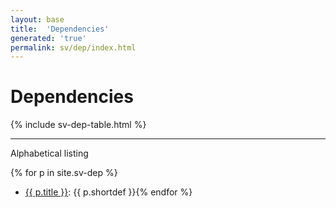 ```yaml
---
layout: base
title:  'Dependencies'
generated: 'true'
permalink: sv/dep/index.html
---
```


# Dependencies

{% include sv-dep-table.html %}

----------

Alphabetical listing

{% for p in site.sv-dep %}
* [{{ p.title }}](): {{ p.shortdef }}{% endfor %}
